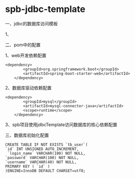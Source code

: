 # spb-jdbc-template

一、jdbc的数据库访问模板

1、

二、pom中的配置

1、web开发依赖配置

    <dependency>
			<groupId>org.springframework.boot</groupId>
			<artifactId>spring-boot-starter-web</artifactId>
		</dependency>
    
 2、数据库驱动依赖配置
 
   	<dependency>
			<groupId>mysql</groupId>
			<artifactId>mysql-connector-java</artifactId>
			<scope>runtime</scope>
		</dependency>
    
 3、spb项目使用jdbcTemplate访问数据库的核心依赖配置
 
 三、数据库初始化配置
 
    CREATE TABLE IF NOT EXISTS `tb_user`(
   	`id` INT UNSIGNED AUTO_INCREMENT,
  	 `login_name` VARCHAR(100) NOT NULL,
   	`password` VARCHAR(100) NOT NULL,
   	`username` VARCHAR(40) NOT NULL,
    PRIMARY KEY ( `id` )
    )ENGINE=InnoDB DEFAULT CHARSET=utf8;
